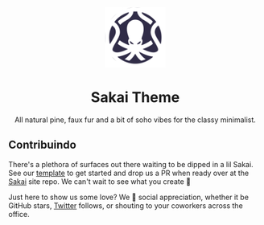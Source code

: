 <div align="center">
  <img src="https://github.com/Sakai-Theme/.github/blob/main/profile/icon.png" width="120" height="120" />
  <h1>Sakai Theme</h1>
  <p align="center">All natural pine, faux fur and a bit of soho vibes for the classy minimalist.</p>
</div>

## Contribuindo

There's a plethora of surfaces out there waiting to be dipped in a lil Sakai. See our [template](https://github.com/Sakai-UI/sakai-template) to get started and drop us a PR when ready over at the [Sakai](https://sakai-ui.vercel.app) site repo. We can't wait to see what you create 🥰

Just here to show us some love? We 💛 social appreciation, whether it be GitHub stars, [Twitter](https://twitter.com/PabloSeverino10) follows, or shouting to your coworkers across the office.
